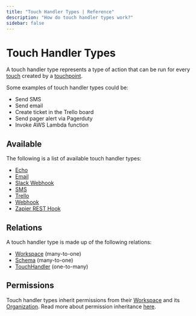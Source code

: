 ```yaml
---
title: "Touch Handler Types | Reference"
description: "How do touch handler types work?"
sidebar: false
---
```


# Touch Handler Types

A touch handler type represents a type of action that can be run for every [touch](/reference/touches/) created by a [touchpoint](/reference/touchpoints/).

Some examples of touch handler types could be:

* Send SMS
* Send email
* Create ticket in the Trello board
* Send pager alert via Pagerduty
* Invoke AWS Lambda function

## Available

The following is a list of available touch handler types:

* [Echo](/reference/touch-handler-types/echo/)
* [Email](/reference/touch-handler-types/email/)
* [Slack Webhook](/reference/touch-handler-types/slack-webhook/)
* [SMS](/reference/touch-handler-types/sms/)
* [Trello](/reference/touch-handler-types/trello/)
* [Webhook](/reference/touch-handler-types/webhook/)
* [Zapier REST Hook](/reference/touch-handler-types/zapier-rest-hook/)

## Relations

A touch handler type is made up of the following relations:

* [Workspace](/reference/workspaces/) (many-to-one)
* [Schema](/reference/schemas/) (many-to-one)
* [TouchHandler](/reference/touch-handlers/) (one-to-many)

## Permissions

Touch handler types inherit permissions from their [Workspace](/reference/workspaces/) and its [Organization](/reference/organizations/). Read more about permission inheritance [here](/reference/permissions/).
